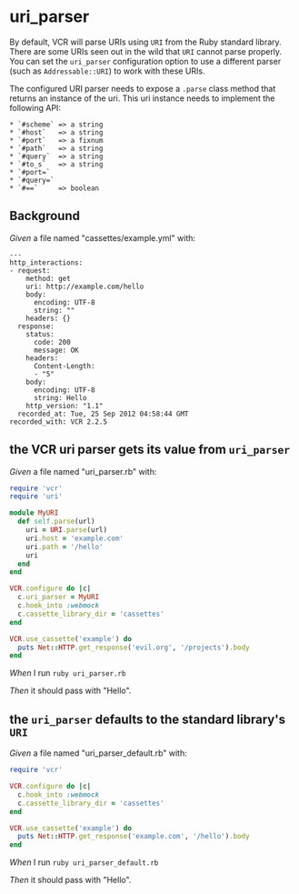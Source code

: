 # uri_parser

By default, VCR will parse URIs using `URI` from the Ruby standard
  library. There are some URIs seen out in the wild that `URI` cannot
  parse properly. You can set the `uri_parser` configuration option
  to use a different parser (such as `Addressable::URI`) to work with
  these URIs.

  The configured URI parser needs to expose a `.parse` class method
  that returns an instance of the uri. This uri instance needs to
  implement the following API:

    * `#scheme` => a string
    * `#host`   => a string
    * `#port`   => a fixnum
    * `#path`   => a string
    * `#query`  => a string
    * `#to_s`   => a string
    * `#port=`
    * `#query=`
    * `#==`     => boolean

## Background

_Given_ a file named "cassettes/example.yml" with:

```
---
http_interactions:
- request:
    method: get
    uri: http://example.com/hello
    body:
      encoding: UTF-8
      string: ""
    headers: {}
  response:
    status:
      code: 200
      message: OK
    headers:
      Content-Length:
      - "5"
    body:
      encoding: UTF-8
      string: Hello
    http_version: "1.1"
  recorded_at: Tue, 25 Sep 2012 04:58:44 GMT
recorded_with: VCR 2.2.5
```

## the VCR uri parser gets its value from `uri_parser`

_Given_ a file named "uri_parser.rb" with:

```ruby
require 'vcr'
require 'uri'

module MyURI
  def self.parse(url)
    uri = URI.parse(url)
    uri.host = 'example.com'
    uri.path = '/hello'
    uri
  end
end

VCR.configure do |c|
  c.uri_parser = MyURI
  c.hook_into :webmock
  c.cassette_library_dir = 'cassettes'
end

VCR.use_cassette('example') do
  puts Net::HTTP.get_response('evil.org', '/projects').body
end
```

_When_ I run `ruby uri_parser.rb`

_Then_ it should pass with "Hello".

## the `uri_parser` defaults to the standard library's `URI`

_Given_ a file named "uri_parser_default.rb" with:

```ruby
require 'vcr'

VCR.configure do |c|
  c.hook_into :webmock
  c.cassette_library_dir = 'cassettes'
end

VCR.use_cassette('example') do
  puts Net::HTTP.get_response('example.com', '/hello').body
end
```

_When_ I run `ruby uri_parser_default.rb`

_Then_ it should pass with "Hello".
